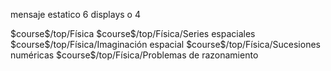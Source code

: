 mensaje estatico 6 displays o 4
  <!-- ************************************************************ -->
  
  <!-- question: 0  -->
  <question type="category">
    <category>
      <text>$course$/top/Física</text>      
    </category>
  </question>  
  
  <!-- question: 0  -->
  <question type="category">
    <category>
      <text>$course$/top/Física/Series espaciales</text>      
    </category>
  </question> 
  
  <!-- question: 0  -->
  <question type="category">
    <category>
      <text>$course$/top/Física/Imaginación espacial</text>      
    </category>
  </question> 
  
  <!-- question: 0  -->
  <question type="category">
    <category>
      <text>$course$/top/Física/Sucesiones numéricas</text>      
    </category>
  </question>  
  
  
  <!-- question: 0  -->
  <question type="category">
    <category>
      <text>$course$/top/Física/Problemas de razonamiento</text>      
    </category>
  </question> 
  
  
  